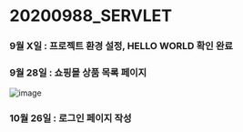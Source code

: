 # 20200988_SERVLET

### 9월 X일 : 프로젝트 환경 설정, HELLO WORLD 확인 완료

### 9월 28일 : 쇼핑몰 상품 목록 페이지
![image](https://user-images.githubusercontent.com/113007136/192714489-82d4a1cd-cda5-4205-99e2-e0234d8f58ab.png)

### 10월 26일 : 로그인 페이지 작성
